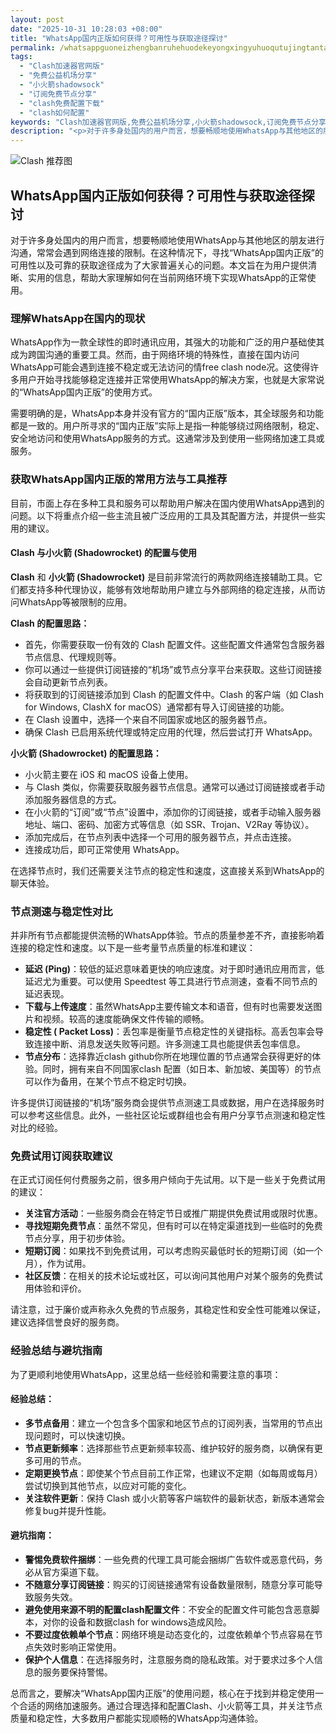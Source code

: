 ```yaml
---
layout: post
date: "2025-10-31 10:28:03 +08:00"
title: "WhatsApp国内正版如何获得？可用性与获取途径探讨"
permalink: /whatsappguoneizhengbanruhehuodekeyongxingyuhuoqutujingtantao/
tags:
  - "Clash加速器官网版"
  - "免费公益机场分享"
  - "小火箭shadowsock"
  - "订阅免费节点分享"
  - "clash免费配置下载"
  - "clash如何配置"
keywords: "Clash加速器官网版,免费公益机场分享,小火箭shadowsock,订阅免费节点分享,clash免费配置下载,clash如何配置"
description: "<p>对于许多身处国内的用户而言，想要畅顺地使用WhatsApp与其他地区的朋友进行沟通，常常会遇到网络连接的限制。在这种情况下，寻找“WhatsApp国内正版”的可用性以及可靠的获取途径成为了大家普遍关心的问题。本文旨在为用户提供清晰、实用的信息，帮助大家理解如何在当前网络环境下实现WhatsApp的正常使用。</p>"
---
```


![Clash 推荐图](https://clashjd.github.io/assets/img/免费订阅机场.png)

## WhatsApp国内正版如何获得？可用性与获取途径探讨

<p>对于许多身处国内的用户而言，想要畅顺地使用WhatsApp与其他地区的朋友进行沟通，常常会遇到网络连接的限制。在这种情况下，寻找“WhatsApp国内正版”的可用性以及可靠的获取途径成为了大家普遍关心的问题。本文旨在为用户提供清晰、实用的信息，帮助大家理解如何在当前网络环境下实现WhatsApp的正常使用。</p>
<h3>理解WhatsApp在国内的现状</h3>
<p>WhatsApp作为一款全球性的即时通讯应用，其强大的功能和广泛的用户基础使其成为跨国沟通的重要工具。然而，由于网络环境的特殊性，直接在国内访问WhatsApp可能会遇到连接不稳定或无法访问的情free clash node况。这使得许多用户开始寻找能够稳定连接并正常使用WhatsApp的解决方案，也就是大家常说的“WhatsApp国内正版”的使用方式。</p>
<p>需要明确的是，WhatsApp本身并没有官方的“国内正版”版本，其全球服务和功能都是一致的。用户所寻求的“国内正版”实际上是指一种能够绕过网络限制，稳定、安全地访问和使用WhatsApp服务的方式。这通常涉及到使用一些网络加速工具或服务。</p>
<h3>获取WhatsApp国内正版的常用方法与工具推荐</h3>
<p>目前，市面上存在多种工具和服务可以帮助用户解决在国内使用WhatsApp遇到的问题。以下将重点介绍一些主流且被广泛应用的工具及其配置方法，并提供一些实用的建议。</p>
<h4>Clash 与小火箭 (Shadowrocket) 的配置与使用</h4>
<p><strong>Clash</strong> 和 <strong>小火箭 (Shadowrocket)</strong> 是目前非常流行的两款网络连接辅助工具。它们都支持多种代理协议，能够有效地帮助用户建立与外部网络的稳定连接，从而访问WhatsApp等被限制的应用。</p>
<p><strong>Clash 的配置思路：</strong></p>
<ul>
<li>首先，你需要获取一份有效的 Clash 配置文件。这些配置文件通常包含服务器节点信息、代理规则等。</li>
<li>你可以通过一些提供订阅链接的“机场”或节点分享平台来获取。这些订阅链接会自动更新节点列表。</li>
<li>将获取到的订阅链接添加到 Clash 的配置文件中。Clash 的客户端（如 Clash for Windows, ClashX for macOS）通常都有导入订阅链接的功能。</li>
<li>在 Clash 设置中，选择一个来自不同国家或地区的服务器节点。</li>
<li>确保 Clash 已启用系统代理或特定应用的代理，然后尝试打开 WhatsApp。</li>
</ul>
<p><strong>小火箭 (Shadowrocket) 的配置思路：</strong></p>
<ul>
<li>小火箭主要在 iOS 和 macOS 设备上使用。</li>
<li>与 Clash 类似，你需要获取服务器节点信息。通常可以通过订阅链接或者手动添加服务器信息的方式。</li>
<li>在小火箭的“订阅”或“节点”设置中，添加你的订阅链接，或者手动输入服务器地址、端口、密码、加密方式等信息（如 SSR、Trojan、V2Ray 等协议）。</li>
<li>添加完成后，在节点列表中选择一个可用的服务器节点，并点击连接。</li>
<li>连接成功后，即可正常使用 WhatsApp。</li>
</ul>
<p>在选择节点时，我们还需要关注节点的稳定性和速度，这直接关系到WhatsApp的聊天体验。</p>
<h3>节点测速与稳定性对比</h3>
<p>并非所有节点都能提供流畅的WhatsApp体验。节点的质量参差不齐，直接影响着连接的稳定性和速度。以下是一些考量节点质量的标准和建议：</p>
<ul>
<li><strong>延迟 (Ping)</strong>：较低的延迟意味着更快的响应速度。对于即时通讯应用而言，低延迟尤为重要。可以使用 Speedtest 等工具进行节点测速，查看不同节点的延迟表现。</li>
<li><strong>下载与上传速度</strong>：虽然WhatsApp主要传输文本和语音，但有时也需要发送图片和视频。较高的速度能确保文件传输的顺畅。</li>
<li><strong>稳定性 ( Packet Loss)</strong>：丢包率是衡量节点稳定性的关键指标。高丢包率会导致连接中断、消息发送失败等问题。许多测速工具也能提供丢包率信息。</li>
<li><strong>节点分布</strong>：选择靠近clash github你所在地理位置的节点通常会获得更好的体验。同时，拥有来自不同国家clash 配置（如日本、新加坡、美国等）的节点可以作为备用，在某个节点不稳定时切换。</li>
</ul>
<p>许多提供订阅链接的“机场”服务商会提供节点测速工具或数据，用户在选择服务时可以参考这些信息。此外，一些社区论坛或群组也会有用户分享节点测速和稳定性对比的经验。</p>
<h3>免费试用订阅获取建议</h3>
<p>在正式订阅任何付费服务之前，很多用户倾向于先试用。以下是一些关于免费试用的建议：</p>
<ul>
<li><strong>关注官方活动</strong>：一些服务商会在特定节日或推广期提供免费试用或限时优惠。</li>
<li><strong>寻找短期免费节点</strong>：虽然不常见，但有时可以在特定渠道找到一些临时的免费节点分享，用于初步体验。</li>
<li><strong>短期订阅</strong>：如果找不到免费试用，可以考虑购买最低时长的短期订阅（如一个月），作为试用。</li>
<li><strong>社区反馈</strong>：在相关的技术论坛或社区，可以询问其他用户对某个服务的免费试用体验和评价。</li>
</ul>
<p>请注意，过于廉价或声称永久免费的节点服务，其稳定性和安全性可能难以保证，建议选择信誉良好的服务商。</p>
<h3>经验总结与避坑指南</h3>
<p>为了更顺利地使用WhatsApp，这里总结一些经验和需要注意的事项：</p>
<h4>经验总结：</h4>
<ul>
<li><strong>多节点备用</strong>：建立一个包含多个国家和地区节点的订阅列表，当常用的节点出现问题时，可以快速切换。</li>
<li><strong>节点更新频率</strong>：选择那些节点更新频率较高、维护较好的服务商，以确保有更多可用的节点。</li>
<li><strong>定期更换节点</strong>：即使某个节点目前工作正常，也建议不定期（如每周或每月）尝试切换到其他节点，以应对可能的变化。</li>
<li><strong>关注软件更新</strong>：保持 Clash 或小火箭等客户端软件的最新状态，新版本通常会修复bug并提升性能。</li>
</ul>
<h4>避坑指南：</h4>
<ul>
<li><strong>警惕免费软件捆绑</strong>：一些免费的代理工具可能会捆绑广告软件或恶意代码，务必从官方渠道下载。</li>
<li><strong>不随意分享订阅链接</strong>：购买的订阅链接通常有设备数量限制，随意分享可能导致服务失效。</li>
<li><strong>避免使用来源不明的配置clash配置文件</strong>：不安全的配置文件可能包含恶意脚本，对你的设备和数据clash for windows造成风险。</li>
<li><strong>不要过度依赖单个节点</strong>：网络环境是动态变化的，过度依赖单个节点容易在节点失效时影响正常使用。</li>
<li><strong>保护个人信息</strong>：在选择服务时，注意服务商的隐私政策。对于要求过多个人信息的服务要保持警惕。</li>
</ul>
<p>总而言之，要解决“WhatsApp国内正版”的使用问题，核心在于找到并稳定使用一个合适的网络加速服务。通过合理选择和配置Clash、小火箭等工具，并关注节点质量和稳定性，大多数用户都能实现顺畅的WhatsApp沟通体验。</p>